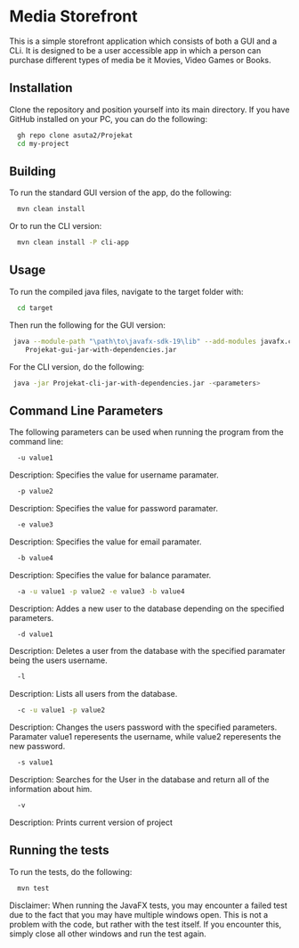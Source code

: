 
# Media Storefront

This is a simple storefront application which consists of both a GUI and a CLi. It is designed to be a user accessible app in which a person can purchase different types of media be it Movies, Video Games or Books.






## Installation

Clone the repository and position yourself into its main directory. If you have GitHub installed on your PC, you can do the following:

```bash
  gh repo clone asuta2/Projekat
  cd my-project
```


## Building
To run the standard GUI version of the app, do the following:
```bash
  mvn clean install
```
Or to run the CLI version:
```bash
  mvn clean install -P cli-app
```

## Usage
To run the compiled java files, navigate to the target folder with:
```bash
  cd target
```
Then run the following for the GUI version:
 ```bash
  java --module-path "\path\to\javafx-sdk-19\lib" --add-modules javafx.controls,javafx.fxml -jar
     Projekat-gui-jar-with-dependencies.jar
``` 
For the CLI version, do the following:
 ```bash
  java -jar Projekat-cli-jar-with-dependencies.jar -<parameters>
``` 


## Command Line Parameters
The following parameters can be used when running the program from the command line:

```bash
  -u value1 
```

Description: Specifies the value for username paramater.

```bash
  -p value2
```

Description: Specifies the value for password paramater.

```bash
  -e value3
```

Description: Specifies the value for email paramater.

```bash
  -b value4
```

Description: Specifies the value for balance paramater.
```bash
  -a -u value1 -p value2 -e value3 -b value4 
```

Description: Addes a new user to the database depending on the specified parameters.

```bash
  -d value1
```
Description: Deletes a user from the database with the specified paramater being the users username.

```bash
  -l 
```
Description: Lists all users from the database.
```bash
  -c -u value1 -p value2 
```
Description: Changes the users password with the specified parameters. Paramater value1 reperesents the username, while value2 reperesents the new password.

```bash
  -s value1 
```
Description: Searches for the User in the database and return all of the information about him.
```bash
  -v 
```
Description: Prints current version of project
## Running the tests
To run the tests, do the following:
```bash
  mvn test
```
Disclaimer: When running the JavaFX tests, you may encounter a failed test due to the fact that you may have multiple windows open. This is not a problem with the code, but rather with the test itself. If you encounter this, simply close all other windows and run the test again.

